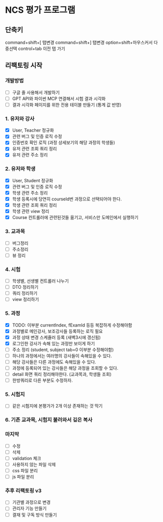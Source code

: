 # NCS 평가 프로그램

## 단축키

command+shift+[ 탭변경
command+shift+] 탭변경
option+shift+마우스커서 다중선택
control+tab 이전 탭 가기

## 리팩토링 시작

### 개발방법

- [ ] 구글 줄 사용해서 개발하기
- [ ] GPT API와 파이썬 MCP 연결해서 시험 결과 시각화
- [ ] 결과 시각화 페이지를 위한 전용 테이블 만들기 (통계 값 반영)

### 1. 유저와 강사

- [x] User, Teacher 정규화
- [x] 관련 버그 및 인증 로직 수정
- [x] 인증번호 확인 로직 (과정 상세보기의 해당 과정의 학생들)
- [x] 유저 관련 조회 쿼리 정리
- [x] 유저 관련 주소 정리

### 2. 유저와 학생

- [x] User, Student 정규화
- [x] 관련 버그 및 인증 로직 수정
- [x] 학생 관련 주소 정리
- [x] 학생 등록시에 당연히 courseId번 과정으로 선택되어야 한다.
- [x] 학생 관련 조회 쿼리 정리
- [x] 학생 관련 view 정리
- [x] Course 컨트롤러에 관련된것들 옮기고, 서비스만 도메인에서 실행하기

### 3. 교과목

- [ ] 버그정리
- [ ] 주소정리
- [ ] 뷰 정리

### 4. 시험

- [ ] 학생별, 선생별 컨트롤러 나누기
- [ ] DTO 정리하기
- [ ] 쿼리 정리하기
- [ ] view 정리하기

### 5. 과정

- [x] TODO: 이부분 currentIndex, fExamId 등등 복잡하게 수정해야함
- [x] 과정별로 메인강사, 보조강사들 등록하는 로직 필요
- [x] 과정 상태 변경 스케쥴러 등록 (새벽3시에 갱신됨)
- [x] 로그인한 강사가 속해 있는 과정만 보이게 하기
- [ ] 주소 정리 (student, subject tab=0 이부분 수정해야함)
- [ ] 하나의 과정에서는 여러명의 강사들이 속해있을 수 있다.
- [ ] 해당 강사들은 다른 과정에도 속해있을 수 있다.
- [ ] 과정에 등록되어 있는 강사들은 해당 과정을 조회할 수 있다.
- [ ] detail 화면 쿼리 정리해야한다. (교과목과, 학생들 조회)
- [ ] 한방쿼리로 다른 부분도 수정하자.

### 5. 시험지

- [ ] 같은 시험지에 본평가가 2개 이상 존재하는 것 막기

### 6. 기존 교과목, 시험지 불러와서 깊은 복사

### 마지막

- [ ] 수정
- [ ] 삭제
- [ ] validation 체크
- [ ] 사용하지 않는 파일 삭제
- [ ] css 파일 분리
- [ ] js 파일 분리

### 추후 리팩토링 v3

- [ ] 기관별 과정으로 변경
- [ ] 관리자 기능 만들기
- [ ] 결재 및 구독 방식 만들기